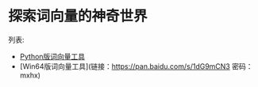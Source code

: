 探索词向量的神奇世界
=========

列表:
- [Python版词向量工具](https://github.com/AllanYiin/Hanzi)
- [Win64版词向量工具](链接：https://pan.baidu.com/s/1dG9mCN3 密码：mxhx)
